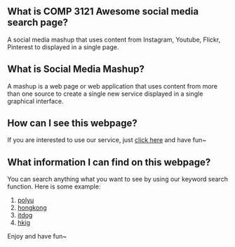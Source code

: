 ## What is COMP 3121 Awesome social media search page?
A social media mashup that uses content from Instagram, Youtube, Flickr, Pinterest to displayed in a single page.

## What is Social Media Mashup?
A mashup is a web page or web application that uses content from more than one source to create a single new service displayed in a single graphical interface.

## How can I see this webpage?
If you are interested to use our service, just [click here](http://comp3121-group-project-comp3121-group-project.1d35.starter-us-east-1.openshiftapps.com) and have fun~

## What information I can find on this webpage?
You can search anything what you want to see by using our keyword search function.
Here is some example:
1. [polyu](http://comp3121-group-project-comp3121-group-project.1d35.starter-us-east-1.openshiftapps.com/polyu)
2. [hongkong](http://comp3121-group-project-comp3121-group-project.1d35.starter-us-east-1.openshiftapps.com/hongkong)
3. [itdog](http://comp3121-group-project-comp3121-group-project.1d35.starter-us-east-1.openshiftapps.com/itdog)
4. [hkig](http://comp3121-group-project-comp3121-group-project.1d35.starter-us-east-1.openshiftapps.com/hkig)

Enjoy and have fun~